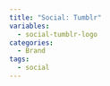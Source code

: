 ```yaml
---
title: "Social: Tumblr"
variables:
  - social-tumblr-logo
categories:
  - Brand
tags:
  - social
---
```

